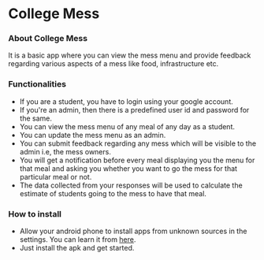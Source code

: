 # College Mess

### About College Mess
It is a basic app where you can view the mess menu and provide feedback regarding various aspects of a mess like food, infrastructure etc.

### Functionalities
- If you are a student, you have to login using your google account.
- If you're an admin, then there is a predefined user id and password for the same.
- You can view the mess menu of any meal of any day as a student.
- You can update the mess menu as an admin.
- You can submit feedback regarding any mess which will be visible to the admin i.e, the mess owners.
- You will get a notification before every meal displaying you the menu for that meal and asking you whether you want to go the mess for that particular meal or not.
- The data collected from your responses will be used to calculate the estimate of students going to the mess to have that meal.

### How to install
- Allow your android phone to install apps from unknown sources in the settings. You can learn it from [here](https://android.gadgethacks.com/how-to/android-basics-enable-unknown-sources-sideload-apps-0161947/).
- Just install the apk and get started.
